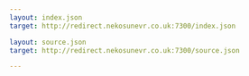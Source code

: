 ```yaml
---
layout: index.json
target: http://redirect.nekosunevr.co.uk:7300/index.json

layout: source.json
target: http://redirect.nekosunevr.co.uk:7300/source.json

---
```

